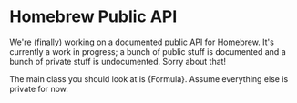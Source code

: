 # Homebrew Public API
We're (finally) working on a documented public API for Homebrew. It's currently a work in progress; a bunch of public stuff is documented and a bunch of private stuff is undocumented. Sorry about that!

The main class you should look at is {Formula}. Assume everything else is private for now.
